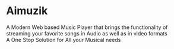 # Aimuzik
A Modern Web based Music Player
that brings the functionality of streaming your
favorite songs
in Audio as well as in video formats                 
A One Stop Solution for All your Musical needs

